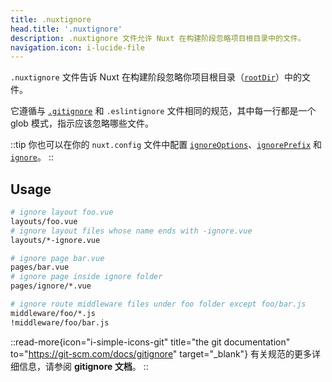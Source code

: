 ```yaml
---
title: .nuxtignore
head.title: '.nuxtignore'
description: .nuxtignore 文件允许 Nuxt 在构建阶段忽略项目根目录中的文件。
navigation.icon: i-lucide-file
---
```


`.nuxtignore` 文件告诉 Nuxt 在构建阶段忽略你项目根目录（[`rootDir`](/docs/api/nuxt-config#rootdir)）中的文件。

它遵循与 [`.gitignore`](/docs/guide/directory-structure/gitignore) 和 `.eslintignore` 文件相同的规范，其中每一行都是一个 glob 模式，指示应该忽略哪些文件。

::tip
你也可以在你的 `nuxt.config` 文件中配置 [`ignoreOptions`](/docs/api/nuxt-config#ignoreoptions)、[`ignorePrefix`](/docs/api/nuxt-config#ignoreprefix) 和 [`ignore`](/docs/api/nuxt-config#ignore)。
::

## Usage

```bash [.nuxtignore]
# ignore layout foo.vue
layouts/foo.vue
# ignore layout files whose name ends with -ignore.vue
layouts/*-ignore.vue

# ignore page bar.vue
pages/bar.vue
# ignore page inside ignore folder
pages/ignore/*.vue

# ignore route middleware files under foo folder except foo/bar.js
middleware/foo/*.js
!middleware/foo/bar.js
```

::read-more{icon="i-simple-icons-git" title="the git documentation" to="https://git-scm.com/docs/gitignore" target="_blank"}
有关规范的更多详细信息，请参阅 **gitignore 文档**。
::
